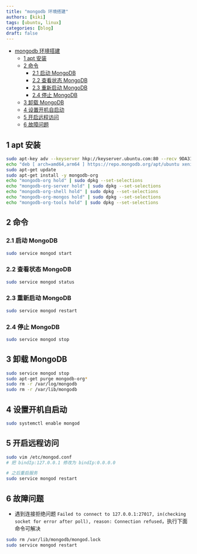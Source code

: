 ```yaml
---
title: "mongodb 环境搭建"
authors: [kiki]
tags: [ubuntu, linux]
categories: [blog]
draft: false
---
```


- [mongodb 环境搭建](#mongodb-%E7%8E%AF%E5%A2%83%E6%90%AD%E5%BB%BA)
  - [1 apt 安装](#1-apt-%E5%AE%89%E8%A3%85)
  - [2 命令](#2-%E5%91%BD%E4%BB%A4)
    - [2.1 启动 MongoDB](#21-%E5%90%AF%E5%8A%A8-mongodb)
    - [2.2 查看状态 MongoDB](#22-%E6%9F%A5%E7%9C%8B%E7%8A%B6%E6%80%81-mongodb)
    - [2.3 重新启动 MongoDB](#23-%E9%87%8D%E6%96%B0%E5%90%AF%E5%8A%A8-mongodb)
    - [2.4 停止 MongoDB](#24-%E5%81%9C%E6%AD%A2-mongodb)
  - [3 卸载 MongoDB](#3-%E5%8D%B8%E8%BD%BD-mongodb)
  - [4 设置开机自启动](#4-%E8%AE%BE%E7%BD%AE%E5%BC%80%E6%9C%BA%E8%87%AA%E5%90%AF%E5%8A%A8)
  - [5 开启远程访问](#5-%E5%BC%80%E5%90%AF%E8%BF%9C%E7%A8%8B%E8%AE%BF%E9%97%AE)
  - [6 故障问题](#6-%E6%95%85%E9%9A%9C%E9%97%AE%E9%A2%98)

## 1 apt 安装

```sh
sudo apt-key adv --keyserver hkp://keyserver.ubuntu.com:80 --recv 9DA31620334BD75D9DCB49F368818C72E52529D4
echo "deb [ arch=amd64,arm64 ] https://repo.mongodb.org/apt/ubuntu xenial/mongodb-org/4.0 multiverse" | sudo tee /etc/apt/sources.list.d/mongodb-org-4.0.list
sudo apt-get update
sudo apt-get install -y mongodb-org
echo "mongodb-org hold" | sudo dpkg --set-selections
echo "mongodb-org-server hold" | sudo dpkg --set-selections
echo "mongodb-org-shell hold" | sudo dpkg --set-selections
echo "mongodb-org-mongos hold" | sudo dpkg --set-selections
echo "mongodb-org-tools hold" | sudo dpkg --set-selections

```

## 2 命令

### 2.1 启动 MongoDB

```sh
sudo service mongod start
```

### 2.2 查看状态 MongoDB

```sh
sudo service mongod status
```

### 2.3 重新启动 MongoDB

```sh
sudo service mongod restart
```

### 2.4 停止 MongoDB

```sh
sudo service mongod stop
```

## 3 卸载 MongoDB

```sh
sudo service mongod stop
sudo apt-get purge mongodb-org*
sudo rm -r /var/log/mongodb
sudo rm -r /var/lib/mongodb
```

## 4 设置开机自启动

```sh
sudo systemctl enable mongod
```

## 5 开启远程访问

```sh
sudo vim /etc/mongod.conf
# 把 bindIp:127.0.0.1 修改为 bindIp:0.0.0.0

# 之后重启服务
sudo service mongod restart
```

## 6 故障问题

- 遇到连接拒绝问题 `Failed to connect to 127.0.0.1:27017, in(checking socket for error after poll), reason: Connection refused`，执行下面命令可解决

```sh
sudo rm /var/lib/mongodb/mongod.lock
sudo service mongod restart
```
